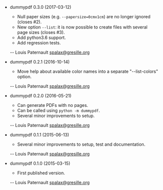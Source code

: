 * dummypdf 0.3.0 (2017-03-12)

    * Null paper sizes (e.g. `--papersize=0cmx1cm`) are no longer ignored (closes #2).
    * New option `--list`: it is now possible to create files with several page sizes (closes #3).
    * Add python3.6 support.
    * Add regression tests.

    -- Louis Paternault <spalax@gresille.org>

* dummypdf 0.2.1 (2016-10-14)

    * Move help about available color names into a separate "--list-colors" option.

    -- Louis Paternault <spalax@gresille.org>

* dummypdf 0.2.0 (2016-05-21)

    * Can generate PDFs with no pages.
    * Can be called using `python -m dummypdf`.
    * Several minor improvements to setup.

    -- Louis Paternault <spalax@gresille.org>

* dummypdf 0.1.1 (2015-06-13)

    * Several minor improvements to setup, test and documentation.

    -- Louis Paternault <spalax@gresille.org>

* dummypdf 0.1.0 (2015-03-15)

    * First published version.

    -- Louis Paternault <spalax@gresille.org>
